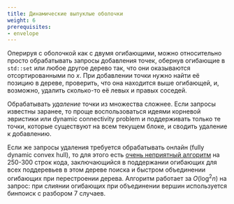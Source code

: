 ```yaml
---
title: Динамические выпуклые оболочки
weight: 6
prerequisites:
- envelope
---
```


Оперируя с оболочкой как с двумя огибающими, можно относительно просто обрабатывать запросы добавления точек, обернув огибающие в `std::set` или любое другое дерево так, что они оказываются отсортированными по $x$. При добавлении точки нужно найти её позицию в дереве, проверить, что она находится выше огибающей, и, возможно, удалить сколько-то её левых и правых соседей.

Обрабатывать *удаление* точки из множества сложнее. Если запросы известны заранее, то проще воспользоваться идеями корневой эвристики или dynamic connectivity problem и поддерживать только те точки, которые существуют на всем текущем блоке, и сводить удаление к добавлению.

Если же запросы удаления требуется обрабатывать онлайн (fully dynamic convex hull), то для этого есть [очень неприятный алгоритм](https://neerc.ifmo.ru/wiki/index.php?title=%D0%94%D0%B8%D0%BD%D0%B0%D0%BC%D0%B8%D1%87%D0%B5%D1%81%D0%BA%D0%B0%D1%8F_%D0%B2%D1%8B%D0%BF%D1%83%D0%BA%D0%BB%D0%B0%D1%8F_%D0%BE%D0%B1%D0%BE%D0%BB%D0%BE%D1%87%D0%BA%D0%B0_%28%D0%B4%D0%BE%D1%81%D1%82%D0%B0%D1%82%D0%BE%D1%87%D0%BD%D0%BE_log%5E2_%D0%BD%D0%B0_%D0%B4%D0%BE%D0%B1%D0%B0%D0%B2%D0%BB%D0%B5%D0%BD%D0%B8%D0%B5/%D1%83%D0%B4%D0%B0%D0%BB%D0%B5%D0%BD%D0%B8%D0%B5%20) на 250-300 строк кода, заключающийся в поддержании огибающих для всех поддеревьев в этом дереве поиска и быстром объединении огибающих при перестроении дерева. Алгоритм работает за $O(\log^2 n)$ на запрос: при слиянии огибающих при объединении вершин используется бинпоиск с разбором 7 случаев.
